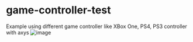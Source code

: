 # game-controller-test
 Example using different game controller like XBox One, PS4, PS3 controller with axys
![image](https://user-images.githubusercontent.com/8652787/193325277-9b4e76ec-c1ff-472e-8233-d2816e07b49a.png)
